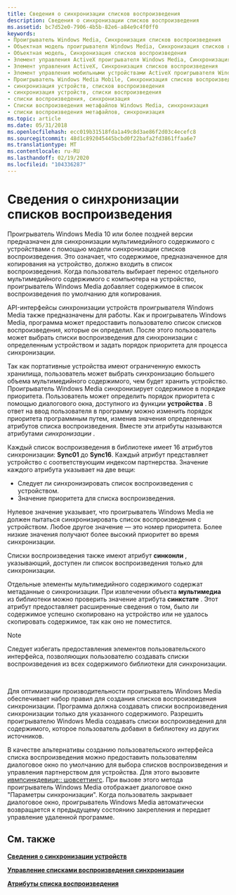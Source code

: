 ```yaml
---
title: Сведения о синхронизации списков воспроизведения
description: Сведения о синхронизации списков воспроизведения
ms.assetid: bc7d52e0-7906-4b5b-82e6-a84e9c4f0ff0
keywords:
- Проигрыватель Windows Media, Синхронизация списков воспроизведения
- Объектная модель проигрывателя Windows Media, Синхронизация списков воспроизведения
- Объектная модель, Синхронизация списков воспроизведения
- Элемент управления ActiveX проигрывателя Windows Media, Синхронизация списков воспроизведения
- Элемент управления ActiveX, Синхронизация списков воспроизведения
- Элемент управления мобильными устройствами ActiveX проигрывателя Windows Media, Синхронизация списков воспроизведения
- Проигрыватель Windows Media Mobile, Синхронизация списков воспроизведения
- синхронизация устройств, списков воспроизведения
- синхронизация устройств, списки воспроизведения
- списки воспроизведения, синхронизация
- Списки воспроизведения метафайлов Windows Media, синхронизация
- списки воспроизведения метафайлов, синхронизация
ms.topic: article
ms.date: 05/31/2018
ms.openlocfilehash: ecc019b31518fda1a49c8d3ae86f2d03c4ecefc8
ms.sourcegitcommit: 48d1c892045445bcbd0f22bafa2fd3861ffaa6e7
ms.translationtype: MT
ms.contentlocale: ru-RU
ms.lasthandoff: 02/19/2020
ms.locfileid: "104336287"
---
```

# <a name="about-playlist-synchronization"></a>Сведения о синхронизации списков воспроизведения

Проигрыватель Windows Media 10 или более поздней версии предназначен для синхронизации мультимедийного содержимого с устройствами с помощью модели синхронизации списков воспроизведения. Это означает, что содержимое, предназначенное для копирования на устройство, должно входить в список воспроизведения. Когда пользователь выбирает перенос отдельного мультимедийного содержимого с компьютера на устройство, проигрыватель Windows Media добавляет содержимое в список воспроизведения по умолчанию для копирования.

API-интерфейсы синхронизации устройств проигрывателя Windows Media также предназначены для работы. Как и проигрыватель Windows Media, программа может предоставить пользователю список списков воспроизведения, которые он определил. После этого пользователь может выбрать списки воспроизведения для синхронизации с определенным устройством и задать порядок приоритета для процесса синхронизации.

Так как портативные устройства имеют ограниченную емкость хранилища, пользователь может выбрать синхронизацию большего объема мультимедийного содержимого, чем будет хранить устройство. Проигрыватель Windows Media синхронизирует содержимое в порядке приоритета. Пользователь может определить порядок приоритета с помощью диалогового окна, доступного из функции **устройства** . В ответ на ввод пользователя в программу можно изменить порядок приоритета программным путем, изменив значения определенных атрибутов списка воспроизведения. Вместе эти атрибуты называются атрибутами *синхронизации* .

Каждый список воспроизведения в библиотеке имеет 16 атрибутов синхронизации: **Sync01** до **Sync16**. Каждый атрибут представляет устройство с соответствующим индексом партнерства. Значение каждого атрибута указывает на две вещи:

-   Следует ли синхронизировать список воспроизведения с устройством.
-   Значение приоритета для списка воспроизведения.

Нулевое значение указывает, что проигрыватель Windows Media не должен пытаться синхронизировать список воспроизведения с устройством. Любое другое значение — это номер приоритета. Более низкие значения получают более высокий приоритет во время синхронизации.

Списки воспроизведения также имеют атрибут **синконли** , указывающий, доступен ли список воспроизведения только для синхронизации.

Отдельные элементы мультимедийного содержимого содержат метаданные о синхронизации. При извлечении объекта **мультимедиа** из библиотеки можно проверить значение атрибута **синкстате** . Этот атрибут предоставляет расширенные сведения о том, было ли содержимое успешно скопировано на устройство или не удалось скопировать содержимое, так как оно не поместится.

> [!Note]  
> Следует избегать предоставления элементов пользовательского интерфейса, позволяющих пользователю создавать списки воспроизведения из всех содержимого библиотеки для синхронизации.

 

Для оптимизации производительности проигрыватель Windows Media обеспечивает набор правил для создания списков воспроизведения синхронизации. Программа должна создавать списки воспроизведения синхронизации только для указанного содержимого. Разрешить проигрывателю Windows Media создавать списки воспроизведения для содержимого, которое пользователь добавил в библиотеку из других источников.

В качестве альтернативы созданию пользовательского интерфейса списка воспроизведения можно предоставить пользователям диалоговое окно по умолчанию для выбора списков воспроизведения и управления партнерством для устройства. Для этого вызовите [ивмпсинкдевице:: шовсеттингс](/previous-versions/windows/desktop/api/wmp/nf-wmp-iwmpsyncdevice-showsettings). При вызове этого метода проигрыватель Windows Media отображает диалоговое окно "Параметры синхронизации". Когда пользователь закрывает диалоговое окно, проигрыватель Windows Media автоматически возвращается к предыдущему состоянию закрепления и передает управление удаленной программе.

## <a name="related-topics"></a>См. также

<dl> <dt>

[**Сведения о синхронизации устройств**](about-device-synchronization.md)
</dt> <dt>

[**Управление списками воспроизведения синхронизации**](managing-synchronization-playlists.md)
</dt> <dt>

[**Атрибуты списка воспроизведения**](playlist-attributes.md)
</dt> </dl>

 

 




